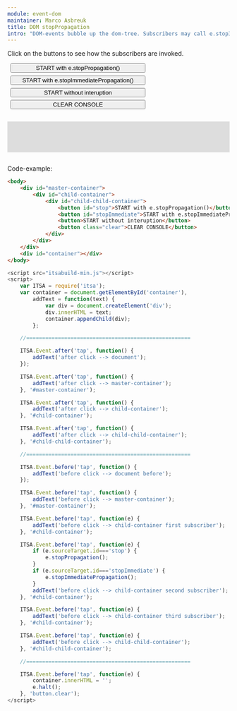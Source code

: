 ```yaml
---
module: event-dom
maintainer: Marco Asbreuk
title: DOM stopPropagation
intro: "DOM-events bubble up the dom-tree. Subscribers may call e.stopImmediatePropagation() or e.stopPropagation() in order to stop listeners higher up the dom-tree."
---
```


<style type="text/css">
    #container {
        margin: 2em 0;
        padding: 1em;
        min-height: 3em;
        background-color: #ddd;
    }
    button.pure-button {
        margin: 0.5em;
        display: block;
        min-width: 23em;
    }
</style>

Click on the buttons to see how the subscribers are invoked.

<div id="master-container">
    <div id="child-container">
        <div id="child-child-container">
            <button id="stop" class="pure-button pure-button-primary pure-button-bordered">START with e.stopPropagation()</button>
            <button id="stopImmediate" class="pure-button pure-button-primary pure-button-bordered">START with e.stopImmediatePropagation()</button>
            <button class="pure-button pure-button-primary pure-button-bordered">START without interuption</button>
            <button class="clear pure-button pure-button-primary pure-button-bordered">CLEAR CONSOLE</button>
        </div>
    </div>
</div>

<div id="container"></div>

Code-example:

```html
<body>
    <div id="master-container">
        <div id="child-container">
            <div id="child-child-container">
                <button id="stop">START with e.stopPropagation()</button>
                <button id="stopImmediate">START with e.stopImmediatePropagation()</button>
                <button>START without interuption</button>
                <button class="clear">CLEAR CONSOLE</button>
            </div>
        </div>
    </div>
    <div id="container"></div>
</body>
```

```js
<script src="itsabuild-min.js"></script>
<script>
    var ITSA = require('itsa');
    var container = document.getElementById('container'),
        addText = function(text) {
            var div = document.createElement('div');
            div.innerHTML = text;
            container.appendChild(div);
        };

    //====================================================

    ITSA.Event.after('tap', function() {
        addText('after click --> document');
    });

    ITSA.Event.after('tap', function() {
        addText('after click --> master-container');
    }, '#master-container');

    ITSA.Event.after('tap', function() {
        addText('after click --> child-container');
    }, '#child-container');

    ITSA.Event.after('tap', function() {
        addText('after click --> child-child-container');
    }, '#child-child-container');

    //====================================================

    ITSA.Event.before('tap', function() {
        addText('before click --> document before');
    });

    ITSA.Event.before('tap', function() {
        addText('before click --> master-container');
    }, '#master-container');

    ITSA.Event.before('tap', function(e) {
        addText('before click --> child-container first subscriber');
    }, '#child-container');

    ITSA.Event.before('tap', function(e) {
        if (e.sourceTarget.id==='stop') {
            e.stopPropagation();
        }
        if (e.sourceTarget.id==='stopImmediate') {
            e.stopImmediatePropagation();
        }
        addText('before click --> child-container second subscriber');
    }, '#child-container');

    ITSA.Event.before('tap', function(e) {
        addText('before click --> child-container third subscriber');
    }, '#child-container');

    ITSA.Event.before('tap', function(e) {
        addText('before click --> child-child-container');
    }, '#child-child-container');

    //====================================================

    ITSA.Event.before('tap', function(e) {
        container.innerHTML = '';
        e.halt();
    }, 'button.clear');
</script>
```

<script src="../../dist/itsabuild-min.js"></script>
<script>
    var ITSA = require('itsa');
    var container = document.getElementById('container'),
        addText = function(text) {
            var div = document.createElement('div');
            div.innerHTML = text;
            container.appendChild(div);
        };

    //====================================================

    ITSA.Event.after('tap', function() {
        addText('after click --> document');
    });

    ITSA.Event.after('tap', function() {
        addText('after click --> master-container');
    }, '#master-container');

    ITSA.Event.after('tap', function() {
        addText('after click --> child-container');
    }, '#child-container');

    ITSA.Event.after('tap', function() {
        addText('after click --> child-child-container');
    }, '#child-child-container');

    //====================================================

    ITSA.Event.before('tap', function() {
        addText('before click --> document before');
    });

    ITSA.Event.before('tap', function() {
        addText('before click --> master-container');
    }, '#master-container');

    ITSA.Event.before('tap', function(e) {
        addText('before click --> child-container first subscriber');
    }, '#child-container');

    ITSA.Event.before('tap', function(e) {
        if (e.sourceTarget.id==='stop') {
            e.stopPropagation();
        }
        if (e.sourceTarget.id==='stopImmediate') {
            e.stopImmediatePropagation();
        }
        addText('before click --> child-container second subscriber');
    }, '#child-container');

    ITSA.Event.before('tap', function(e) {
        addText('before click --> child-container third subscriber');
    }, '#child-container');

    ITSA.Event.before('tap', function(e) {
        addText('before click --> child-child-container');
    }, '#child-child-container');

    //====================================================

    ITSA.Event.before('tap', function(e) {
        container.innerHTML = '';
        e.halt();
    }, 'button.clear');
</script>
